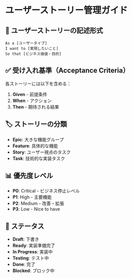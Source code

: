 # ユーザーストーリー管理ガイド

## 📝 ユーザーストーリーの記述形式

```
As a [ユーザータイプ]
I want to [実現したいこと]
So that [ビジネス価値・目的]
```

## ✅ 受け入れ基準（Acceptance Criteria）

各ストーリーには以下を含める：

1. **Given** - 前提条件
2. **When** - アクション
3. **Then** - 期待される結果

## 🏷️ ストーリーの分類

- **Epic**: 大きな機能グループ
- **Feature**: 具体的な機能
- **Story**: ユーザー視点のタスク
- **Task**: 技術的な実装タスク

## 📊 優先度レベル

- **P0**: Critical - ビジネス停止レベル
- **P1**: High - 主要機能
- **P2**: Medium - 改善・拡張
- **P3**: Low - Nice to have

## 🔄 ステータス

- **Draft**: 下書き
- **Ready**: 実装準備完了
- **In Progress**: 実装中
- **Testing**: テスト中
- **Done**: 完了
- **Blocked**: ブロック中